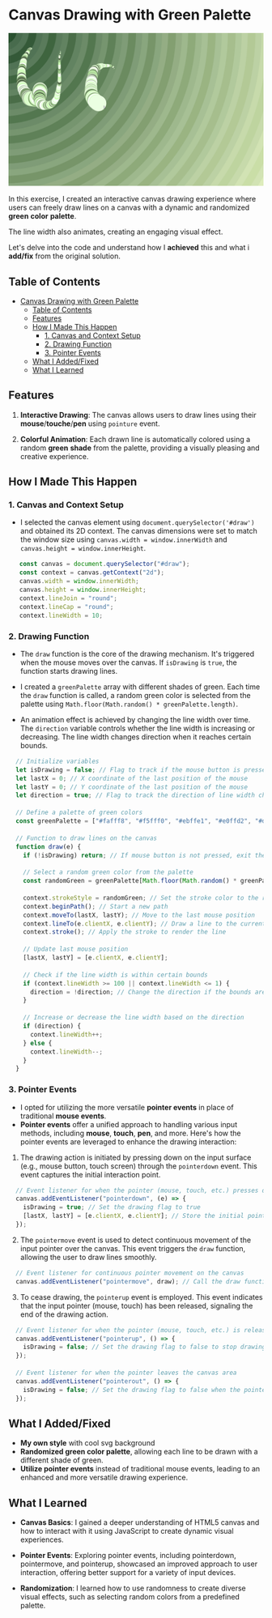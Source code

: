 # Canvas Drawing with Green Palette

![Canvas Drawing](assets/image/showcase.gif)

In this exercise, I created an interactive canvas drawing experience where users can freely draw lines on a canvas with a dynamic and randomized **green** **color** **palette**.

The line width also animates, creating an engaging visual effect.

Let's delve into the code and understand how I **achieved** this and what i **add/fix** from the original solution.

## Table of Contents

- [Canvas Drawing with Green Palette](#canvas-drawing-with-green-palette)
  - [Table of Contents](#table-of-contents)
  - [Features](#features)
  - [How I Made This Happen](#how-i-made-this-happen)
    - [1. Canvas and Context Setup](#1-canvas-and-context-setup)
    - [2. Drawing Function](#2-drawing-function)
    - [3. Pointer Events](#3-pointer-events)
  - [What I Added/Fixed](#what-i-addedfixed)
  - [What I Learned](#what-i-learned)

## Features

1. **Interactive Drawing**: The canvas allows users to draw lines using their **mouse**/**touche**/**pen** using `pointure` event.

2. **Colorful Animation**: Each drawn line is automatically colored using a random **green** **shade** from the palette, providing a visually pleasing and creative experience.

## How I Made This Happen

### 1. Canvas and Context Setup

- I selected the canvas element using `document.querySelector('#draw')` and obtained its 2D context. The canvas dimensions were set to match the window size using `canvas.width = window.innerWidth` and `canvas.height = window.innerHeight`.

```js
   const canvas = document.querySelector("#draw");
   const context = canvas.getContext("2d");
   canvas.width = window.innerWidth;
   canvas.height = window.innerHeight;
   context.lineJoin = "round";
   context.lineCap = "round";
   context.lineWidth = 10;
```

### 2. Drawing Function

- The `draw` function is the core of the drawing mechanism. It's triggered when the mouse moves over the canvas. If `isDrawing` is `true`, the function starts drawing lines.

- I created a `greenPalette` array with different shades of green. Each time the `draw` function is called, a random green color is selected from the palette using `Math.floor(Math.random() * greenPalette.length)`.

- An animation effect is achieved by changing the line width over time. The `direction` variable controls whether the line width is increasing or decreasing. The line width changes direction when it reaches certain bounds.

```js
  // Initialize variables
  let isDrawing = false; // Flag to track if the mouse button is pressed
  let lastX = 0; // X coordinate of the last position of the mouse
  let lastY = 0; // Y coordinate of the last position of the mouse
  let direction = true; // Flag to track the direction of line width changes

  // Define a palette of green colors
  const greenPalette = ["#fafff8", "#f5fff0", "#ebffe1", "#e0ffd2", "#d6ffc3", "#ccffb4", "#a3cc90", "#7a996c", "#526648"];

  // Function to draw lines on the canvas
  function draw(e) {
    if (!isDrawing) return; // If mouse button is not pressed, exit the function

    // Select a random green color from the palette
    const randomGreen = greenPalette[Math.floor(Math.random() * greenPalette.length)];

    context.strokeStyle = randomGreen; // Set the stroke color to the random green
    context.beginPath(); // Start a new path
    context.moveTo(lastX, lastY); // Move to the last mouse position
    context.lineTo(e.clientX, e.clientY); // Draw a line to the current mouse position
    context.stroke(); // Apply the stroke to render the line

    // Update last mouse position
    [lastX, lastY] = [e.clientX, e.clientY];

    // Check if the line width is within certain bounds
    if (context.lineWidth >= 100 || context.lineWidth <= 1) {
      direction = !direction; // Change the direction if the bounds are reached
    }

    // Increase or decrease the line width based on the direction
    if (direction) {
      context.lineWidth++;
    } else {
      context.lineWidth--;
    }
  }


```

### 3. Pointer Events

- I opted for utilizing the more versatile **pointer events** in place of traditional **mouse events**.
- **Pointer events** offer a unified approach to handling various input methods, including **mouse**, **touch**, **pen**, and more.
  Here's how the pointer events are leveraged to enhance the drawing interaction:

1. The drawing action is initiated by pressing down on the input surface (e.g., mouse button, touch screen) through the `pointerdown` event. This event captures the initial interaction point.

```js
  // Event listener for when the pointer (mouse, touch, etc.) presses down on the canvas
  canvas.addEventListener("pointerdown", (e) => {
    isDrawing = true; // Set the drawing flag to true
    [lastX, lastY] = [e.clientX, e.clientY]; // Store the initial pointer position
  });
```

2. The `pointermove` event is used to detect continuous movement of the input pointer over the canvas. This event triggers the `draw` function, allowing the user to draw lines smoothly.

```js
  // Event listener for continuous pointer movement on the canvas
  canvas.addEventListener("pointermove", draw); // Call the draw function during pointer movement
```

3. To cease drawing, the `pointerup` event is employed.
This event indicates that the input pointer (mouse, touch) has been released, signaling the end of the drawing action.

```js
  // Event listener for when the pointer (mouse, touch, etc.) is released on the canvas
  canvas.addEventListener("pointerup", () => {
    isDrawing = false; // Set the drawing flag to false to stop drawing
  });

  // Event listener for when the pointer leaves the canvas area
  canvas.addEventListener("pointerout", () => {
    isDrawing = false; // Set the drawing flag to false when the pointer leaves
  });
```

## What I Added/Fixed

- **My own style** with cool svg background
- **Randomized green color palette**, allowing each line to be drawn with a different shade of green.
- **Utilize pointer events** instead of traditional mouse events, leading to an enhanced and more versatile drawing experience.

## What I Learned

- **Canvas Basics**: I gained a deeper understanding of HTML5 canvas and how to interact with it using JavaScript to create dynamic visual experiences.

- **Pointer Events**: Exploring pointer events, including pointerdown, pointermove, and pointerup, showcased an improved approach to user interaction, offering better support for a variety of input devices.

- **Randomization**: I learned how to use randomness to create diverse visual effects, such as selecting random colors from a predefined palette.
